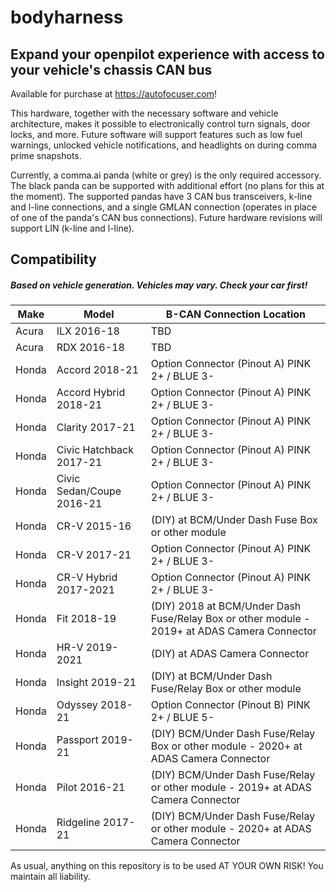 
# bodyharness
## Expand your openpilot experience with access to your vehicle's chassis CAN bus

Available for purchase at https://autofocuser.com!

This hardware, together with the necessary software and vehicle architecture, makes it possible to electronically control turn signals, door locks, and more. Future software will support features such as low fuel warnings, unlocked vehicle notifications, and headlights on during comma prime snapshots.

Currently, a comma.ai panda (white or grey) is the only required accessory. The black panda can be supported with additional effort (no plans for this at the moment). The supported pandas have 3 CAN bus transceivers, k-line and l-line connections, and a single GMLAN connection (operates in place of one of the panda's CAN bus connections). Future hardware revisions will support LIN (k-line and l-line).

## Compatibility
##### Based on vehicle generation. Vehicles may vary. Check your car first!
| Make | Model | B-CAN Connection Location |
| -- | -- | -- |
| Acura     | ILX 2016-18                   | TBD                                                                                          |
| Acura     | RDX 2016-18                   | TBD                                                                                          |
| Honda     | Accord 2018-21                | Option Connector (Pinout A) PINK 2+ / BLUE 3-                                                |
| Honda     | Accord Hybrid 2018-21         | Option Connector (Pinout A) PINK 2+ / BLUE 3-                                                |
| Honda     | Clarity 2017-21               | Option Connector (Pinout A) PINK 2+ / BLUE 3-                                                |
| Honda     | Civic Hatchback 2017-21       | Option Connector (Pinout A) PINK 2+ / BLUE 3-                                                |
| Honda     | Civic Sedan/Coupe 2016-21     | Option Connector (Pinout A) PINK 2+ / BLUE 3-                                                |
| Honda     | CR-V 2015-16                  | (DIY) at BCM/Under Dash Fuse Box or other module                                             |
| Honda     | CR-V 2017-21                  | Option Connector (Pinout A) PINK 2+ / BLUE 3-                                                |                                              
| Honda     | CR-V Hybrid 2017-2021         | Option Connector (Pinout A) PINK 2+ / BLUE 3-                                                |
| Honda     | Fit 2018-19                   | (DIY) 2018 at BCM/Under Dash Fuse/Relay Box or other module - 2019+ at ADAS Camera Connector |
| Honda     | HR-V 2019-2021                | (DIY) at ADAS Camera Connector                                                               |
| Honda     | Insight 2019-21               | (DIY) at BCM/Under Dash Fuse/Relay Box or other module                                       |
| Honda     | Odyssey 2018-21               | Option Connector (Pinout B) PINK 2+ / BLUE 5-                                                |
| Honda     | Passport 2019-21              | (DIY) BCM/Under Dash Fuse/Relay Box or other module - 2020+ at ADAS Camera Connector         |
| Honda     | Pilot 2016-21                 | (DIY) BCM/Under Dash Fuse/Relay or other module - 2019+ at ADAS Camera Connector             |
| Honda     | Ridgeline 2017-21             | (DIY) BCM/Under Dash Fuse/Relay or other module - 2020+ at ADAS Camera Connector             |

As usual, anything on this repository is to be used AT YOUR OWN RISK! You maintain all liability.
<!--stackedit_data:
eyJoaXN0b3J5IjpbMTAyMDg2MzIxNCw4MjI2NDQ3OTEsLTk1Nj
MwMjA3NiwtMTA4NjM2NzEwMiwxNDYwOTY0NjcxLDE2NzI0MDkw
NjIsLTE4NDM3OTQyNTAsLTIxNTEzMzYxMSwtMTEwMjgwNDYyNy
wxNTMyNDM0Mjk2XX0=
-->

